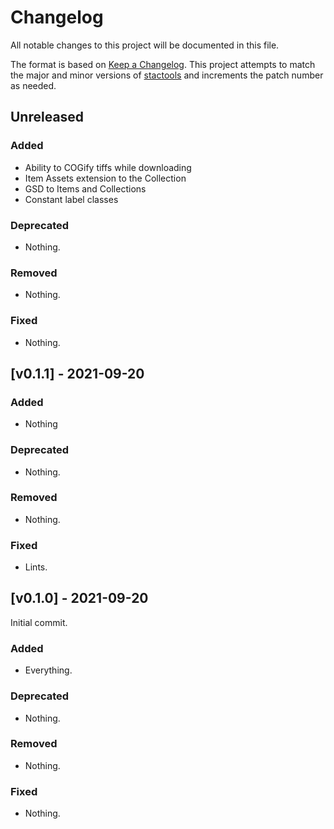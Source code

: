 # Changelog

All notable changes to this project will be documented in this file.

The format is based on [Keep a Changelog](https://keepachangelog.com/en/1.0.0/). This project attempts to match the major and minor versions of [stactools](https://github.com/stac-utils/stactools) and increments the patch number as needed.

## Unreleased

### Added

- Ability to COGify tiffs while downloading
- Item Assets extension to the Collection
- GSD to Items and Collections
- Constant label classes

### Deprecated

- Nothing.

### Removed

- Nothing.

### Fixed

- Nothing.

## [v0.1.1] - 2021-09-20
### Added

- Nothing

### Deprecated

- Nothing.

### Removed

- Nothing.

### Fixed

- Lints.

## [v0.1.0] - 2021-09-20

Initial commit.

### Added

- Everything.

### Deprecated

- Nothing.

### Removed

- Nothing.

### Fixed

- Nothing.
